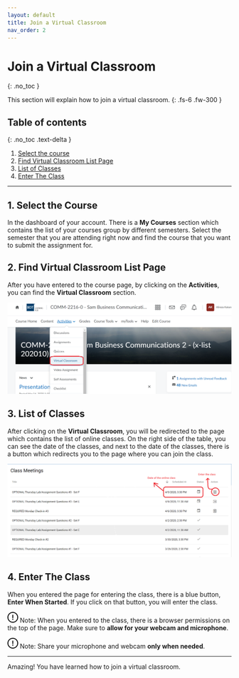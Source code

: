 ```yaml
---
layout: default
title: Join a Virtual Classroom
nav_order: 2
---
```


# Join a Virtual Classroom
{: .no_toc }

This section will explain how to join a virtual classroom.
{: .fs-6 .fw-300 }

## Table of contents
{: .no_toc .text-delta }
1. [Select the course](#1-select-the-course)
2. [Find Virtual Classroom List Page](#2-find-virtual-classroom-list-page)
3. [List of Classes](#3-list-of-classes)
4. [Enter The Class](#4-enter-the-class)

---



## 1. Select the Course
In the dashboard of your account. There is a **My Courses** section which contains the list of your courses group by different semesters. Select the semester that you are attending right now and find the course that you want to submit the assignment for.

## 2. Find Virtual Classroom List Page
After you have entered to the course page, by clicking on the **Activities**, you can find the **Virtual Classroom** section. 

![Virtual Classroom](https://raw.githubusercontent.com/AlirezaKakan/User-Documentation-Instructions/gh-pages/assets/images/VirtualClassroom.png)

## 3. List of Classes
After clicking on the **Virtual Classroom**, you will be redirected to the page which contains the list of online classes. On the right side of the table, you can see the date of the classes, and next to the date of the classes, there is a button which redirects you to the page where you can join the class.

![List of Classes](https://raw.githubusercontent.com/AlirezaKakan/User-Documentation-Instructions/gh-pages/assets/images/EnterClass.png)

## 4. Enter The Class
When you entered the page for entering the class, there is a blue button, **Enter When Started**. If you click on that button, you will enter the class.  

![before joining point 1][Note] Note: When you entered to the class, there is a browser permissions on the top of the page. Make sure to **allow for your webcam and microphone**.

![before joining point 2][Note] Note: Share your microphone and webcam **only when needed**.



[Note]: https://github.com/AlirezaKakan/User-Documentation-Instructions/blob/gh-pages/assets/images/warning-24.png?raw=true "Note"

[Alert]: https://github.com/AlirezaKakan/User-Documentation-Instructions/blob/gh-pages/assets/images/alert.png?raw=true "Alert"

---

Amazing! You have learned how to join a virtual classroom.
